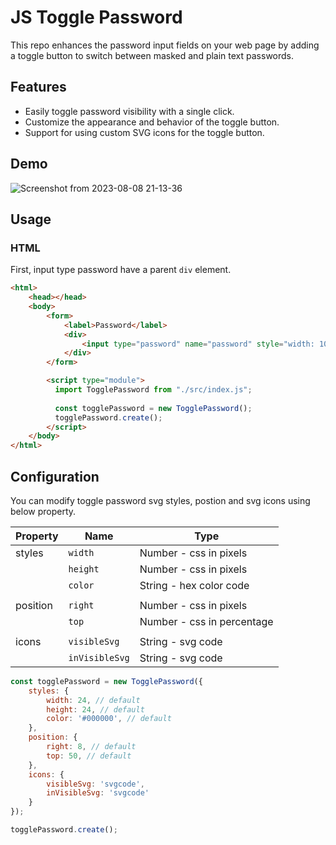 # JS Toggle Password

This repo enhances the password input fields on your web page by adding a toggle button to switch between masked and plain text passwords.

## Features

- Easily toggle password visibility with a single click.
- Customize the appearance and behavior of the toggle button.
- Support for using custom SVG icons for the toggle button.

## Demo 

![Screenshot from 2023-08-08 21-13-36](https://github.com/ThantZinSwe/js-toggle-password/assets/93695363/8f2350cf-ea79-449f-8d28-7011340db08d)

## Usage

### HTML

First, input type password have a parent `div` element.

```html
<html>
    <head></head>
    <body>
        <form>
            <label>Password</label>
            <div>
                <input type="password" name="password" style="width: 100%" />
            </div>
        </form>

        <script type="module">
          import TogglePassword from "./src/index.js";
    
          const togglePassword = new TogglePassword();
          togglePassword.create();
        </script>
    </body>
</html>
```

## Configuration

You can modify toggle password svg styles, postion and svg icons using below property.


|  Property  | Name            | Type                                     |
|------------| --------------- | ---------------------------------------- |
|   styles   | `width`         | Number - css in pixels                   |
|            | `height`        | Number - css in pixels                   |
|            | `color`         | String - hex color code                  |
|            |                 |                                          |
|  position  | `right`         | Number - css in pixels                   |
|            | `top`           | Number - css in percentage               |
|            |                 |                                          |
|    icons   | `visibleSvg`    | String - svg code                        |
|            | `inVisibleSvg`  | String - svg code                        |


```js
const togglePassword = new TogglePassword({
    styles: {
        width: 24, // default
        height: 24, // default
        color: '#000000', // default
    },
    position: {
        right: 8, // default
        top: 50, // default
    },
    icons: {
        visibleSvg: 'svgcode',
        inVisibleSvg: 'svgcode'
    }
});

togglePassword.create();
```


